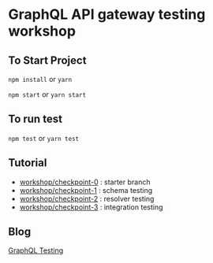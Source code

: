 # GraphQL API gateway testing workshop #

## To Start Project
`npm install` or `yarn`

`npm start` or `yarn start`

## To run test
`npm test` or `yarn test`

## Tutorial
* [workshop/checkpoint-0](https://github.com/aofleejay/graphql-testing-workshop/tree/workshop/checkpoint-0) : starter branch
* [workshop/checkpoint-1](https://github.com/aofleejay/graphql-testing-workshop/tree/workshop/checkpoint-1) : schema testing
* [workshop/checkpoint-2](https://github.com/aofleejay/graphql-testing-workshop/tree/workshop/checkpoint-2) : resolver testing
* [workshop/checkpoint-3](https://github.com/aofleejay/graphql-testing-workshop/tree/workshop/checkpoint-3) : integration testing

## Blog
[GraphQL Testing](https://engineering.thinknet.co.th/%E0%B8%A1%E0%B8%B2%E0%B9%80%E0%B8%82%E0%B8%B5%E0%B8%A2%E0%B8%99-test-%E0%B9%83%E0%B8%99-graphql-%E0%B8%81%E0%B8%B1%E0%B8%99%E0%B9%80%E0%B8%96%E0%B8%AD%E0%B8%B0-30b30e0168a7)
